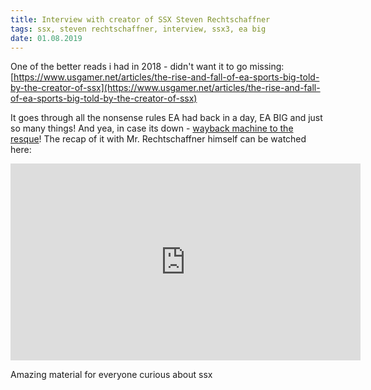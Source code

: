 ```yaml
---
title: Interview with creator of SSX Steven Rechtschaffner
tags: ssx, steven rechtschaffner, interview, ssx3, ea big
date: 01.08.2019
---
```

One of the better reads i had in 2018 - didn't want it to go missing:
[https://www.usgamer.net/articles/the-rise-and-fall-of-ea-sports-big-told-by-the-creator-of-ssx](https://www.usgamer.net/articles/the-rise-and-fall-of-ea-sports-big-told-by-the-creator-of-ssx)

It goes through all the nonsense rules EA had back in a day, EA BIG and just so many things! And yea, in case its down - [wayback machine to the resque](https://web.archive.org/web/20180112080146/https://www.usgamer.net/articles/the-rise-and-fall-of-ea-sports-big-told-by-the-creator-of-ssx)!
The recap of it with Mr. Rechtschaffner himself can be watched here: 
<iframe width="560" height="315" src="https://www.youtube.com/embed/Px1k9WHi6wY" frameborder="0" allowfullscreen></iframe>

Amazing material for everyone curious about ssx